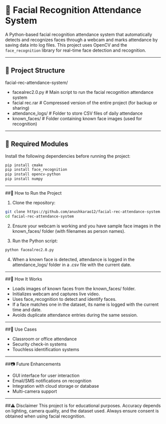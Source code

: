 # 🧠 Facial Recognition Attendance System

A Python-based facial recognition attendance system that automatically detects and recognizes faces through a webcam and marks attendance by saving data into log files. This project uses OpenCV and the `face_recognition` library for real-time face detection and recognition.

---

## 📁 Project Structure
facial-rec-attendance-system/
- facealrec2.0.py # Main script to run the facial recognition attendance system
- facial rec.rar # Compressed version of the entire project (for backup or sharing)
- attendance_logs/ # Folder to store CSV files of daily attendance
- known_faces/ # Folder containing known face images (used for recognition)

---

## 🧩 Required Modules

Install the following dependencies before running the project:

```bash
pip install cmake
pip install face_recognition
pip install opencv-python
pip install numpy
```

---

##🚀 How to Run the Project
1. Clone the repository:
```bash
git clone https://github.com/anushkarao12/facial-rec-attendance-system.git
cd facial-rec-attendance-system
```
2. Ensure your webcam is working and you have sample face images in the known_faces/ folder (with filenames as person names).

3. Run the Python script:
```bash
python facealrec2.0.py
```
4. When a known face is detected, attendance is logged in the attendance_logs/ folder in a .csv file with the current date.

---

##🧠 How It Works
- Loads images of known faces from the known_faces/ folder.
- Initializes webcam and captures live video.
- Uses face_recognition to detect and identify faces.
- If a face matches one in the dataset, its name is logged with the current time and date.
- Avoids duplicate attendance entries during the same session.
 
---

##📌 Use Cases
- Classroom or office attendance
- Security check-in systems
- Touchless identification systems

---

##📷 Future Enhancements
- GUI interface for user interaction
- Email/SMS notifications on recognition
- Integration with cloud storage or database
- Multi-camera support

---

##⚠️ Disclaimer
This project is for educational purposes. Accuracy depends on lighting, camera quality, and the dataset used. Always ensure consent is obtained when using facial recognition.






